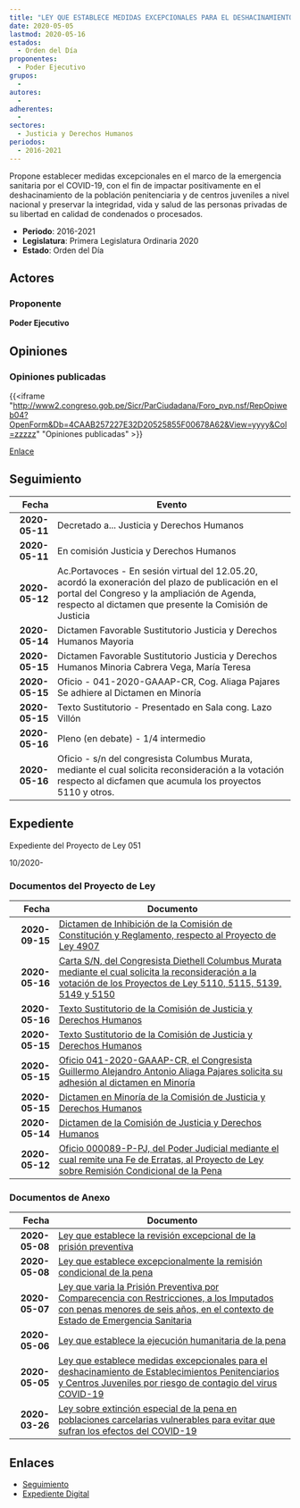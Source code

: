 ```yaml
---
title: "LEY QUE ESTABLECE MEDIDAS EXCEPCIONALES PARA EL DESHACINAMIENTO DE ESTABLECIMIENTOS PENITENCIARIOS Y CENTROS JUVENILES POR RIESGO DE CONTAGIO DE VIRUS COVID-19"
date: 2020-05-05
lastmod: 2020-05-16
estados: 
  - Orden del Día
proponentes: 
  - Poder Ejecutivo
grupos: 
  - 
autores: 
  - 
adherentes: 
  - 
sectores: 
  - Justicia y Derechos Humanos
periodos: 
  - 2016-2021
---
```


Propone establecer medidas excepcionales en el marco de la emergencia sanitaria por el COVID-19, con el fin de impactar positivamente en el deshacinamiento de la población penitenciaria y de centros juveniles a nivel nacional y preservar la integridad, vida y salud de las personas privadas de su libertad en calidad de condenados o procesados.

- **Periodo**: 2016-2021
- **Legislatura**: Primera Legislatura Ordinaria 2020
- **Estado**: Orden del Día

## Actores

### Proponente

**Poder Ejecutivo**


## Opiniones

### Opiniones publicadas

{{<iframe "http://www2.congreso.gob.pe/Sicr/ParCiudadana/Foro_pvp.nsf/RepOpiweb04?OpenForm&Db=4CAAB257227E32D20525855F00678A62&View=yyyy&Col=zzzzz" "Opiniones publicadas" >}}

[Enlace](http://www2.congreso.gob.pe/Sicr/ParCiudadana/Foro_pvp.nsf/RepOpiweb04?OpenForm&Db=4CAAB257227E32D20525855F00678A62&View=yyyy&Col=zzzzz)

## Seguimiento

| Fecha | Evento |
|------:|--------|
| **2020-05-11** | Decretado a... Justicia y Derechos Humanos|
| **2020-05-11** | En comisión Justicia y Derechos Humanos|
| **2020-05-12** | Ac.Portavoces - En sesión virtual del 12.05.20, acordó la exoneración del plazo de publicación en el portal del Congreso y la ampliación de Agenda, respecto al dictamen que presente la Comisión de Justicia|
| **2020-05-14** | Dictamen Favorable Sustitutorio Justicia y Derechos Humanos Mayoria|
| **2020-05-15** | Dictamen Favorable Sustitutorio Justicia y Derechos Humanos Minoria Cabrera Vega, María Teresa|
| **2020-05-15** | Oficio - 041-2020-GAAAP-CR, Cog. Aliaga Pajares Se adhiere al Dictamen en Minoría|
| **2020-05-15** | Texto Sustitutorio - Presentado en Sala cong. Lazo Villón|
| **2020-05-16** | Pleno (en debate) - 1/4 intermedio|
| **2020-05-16** | Oficio - s/n del congresista Columbus Murata, mediante el cual solicita reconsideración a la votación respecto al dicfamen que acumula los proyectos 5110 y otros.|


## Expediente

Expediente del Proyecto de Ley 051

10/2020-


### Documentos del Proyecto de Ley

| Fecha | Documento |
|------:|--------|
| **2020-09-15** | [Dictamen de Inhibición de la Comisión de Constitución y Reglamento, respecto al Proyecto de Ley 4907](http://www.leyes.congreso.gob.pe/Documentos/2016_2021/Dictamenes/Proyectos_de_Ley/04907DC04MAY-20200915.pdf) |
| **2020-05-16** | [Carta S/N, del Congresista Diethell Columbus Murata mediante el cual solicita la reconsideración a la votación de los Proyectos de Ley 5110, 5115, 5139, 5149 y 5150](http://www.leyes.congreso.gob.pe/Documentos/2016_2021/Asistencia_y_Votacion/Proyectos_de_Ley/Reconsideracion/RV0511020200516.pdf) |
| **2020-05-16** | [Texto Sustitutorio de la Comisión de Justicia y Derechos Humanos](http://www.leyes.congreso.gob.pe/Documentos/2016_2021/Texto_Sustitutorio/Proyectos_de_Ley/TS0511020200516.pdf) |
| **2020-05-15** | [Texto Sustitutorio de la Comisión de Justicia y Derechos Humanos](http://www.leyes.congreso.gob.pe/Documentos/2016_2021/Texto_Sustitutorio/Proyectos_de_Ley/TS05110-20200515.pdf) |
| **2020-05-15** | [Oficio 041-2020-GAAAP-CR, el Congresista Guillermo Alejandro Antonio Aliaga Pajares solicita su adhesión al dictamen en Minoría](http://www.leyes.congreso.gob.pe/Documentos/2016_2021/Adhesiones/Proyectos_de_Ley/OFICIO-041-2020-GAAAP-CR.pdf) |
| **2020-05-15** | [Dictamen en Minoría de la Comisión de Justicia y Derechos Humanos](http://www.leyes.congreso.gob.pe/Documentos/2016_2021/Dictamenes/Proyectos_de_Ley/05110DC15MIN20200515.pdf) |
| **2020-05-14** | [Dictamen de la Comisión de Justicia y Derechos Humanos](http://www.leyes.congreso.gob.pe/Documentos/2016_2021/Dictamenes/Proyectos_de_Ley/05110DC15MAY20200514.pdf) |
| **2020-05-12** | [Oficio 000089-P-PJ, del Poder Judicial mediante el cual remite una Fe de Erratas, al Proyecto de Ley sobre Remisión Condicional de la Pena](http://www.leyes.congreso.gob.pe/Documentos/2016_2021/Fe_de_Erratas/Proyectos_de_Ley/OFICIO-000089-2020-P-PJ.pdf) |

### Documentos de Anexo

| Fecha | Documento |
|------:|--------|
| **2020-05-08** | [Ley que establece la revisión excepcional de la prisión preventiva](http://www.leyes.congreso.gob.pe/Documentos/2016_2021/Proyectos_de_Ley_y_de_Resoluciones_Legislativas/PL05150_20200508.pdf) |
| **2020-05-08** | [Ley que establece excepcionalmente la remisión condicional de la pena](http://www.leyes.congreso.gob.pe/Documentos/2016_2021/Proyectos_de_Ley_y_de_Resoluciones_Legislativas/PL05149_20200508.pdf) |
| **2020-05-07** | [Ley que varia la Prisión Preventiva por Comparecencia con Restricciones, a los Imputados con penas menores de seis años, en el contexto de Estado de Emergencia Sanitaria](http://www.leyes.congreso.gob.pe/Documentos/2016_2021/Proyectos_de_Ley_y_de_Resoluciones_Legislativas/PL05139_20200507.pdf) |
| **2020-05-06** | [Ley que establece la ejecución humanitaria de la pena](http://www.leyes.congreso.gob.pe/Documentos/2016_2021/Proyectos_de_Ley_y_de_Resoluciones_Legislativas/PL05115_20200506.pdf) |
| **2020-05-05** | [Ley que establece medidas excepcionales para el deshacinamiento de Establecimientos Penitenciarios y Centros Juveniles por riesgo de contagio del virus COVID-19](http://www.leyes.congreso.gob.pe/Documentos/2016_2021/Proyectos_de_Ley_y_de_Resoluciones_Legislativas/PL05110_20200505.pdf) |
| **2020-03-26** | [Ley sobre extinción especial de la pena en poblaciones carcelarias vulnerables para evitar que sufran los efectos del COVID-19](http://www.leyes.congreso.gob.pe/Documentos/2016_2021/Proyectos_de_Ley_y_de_Resoluciones_Legislativas/PL04907_20200326.pdf) |

## Enlaces 

- [Seguimiento](http://www2.congreso.gob.pe/Sicr/TraDocEstProc/CLProLey2016.nsf/f7fff46988ca05b1052578e100829cc7/d061a7fa239fe1330525855f00607dc9?OpenDocument)
- [Expediente Digital](http://www2.congreso.gob.pe/Sicr/TraDocEstProc/CLProLey2016.nsf/f7fff46988ca05b1052578e100829cc7/d061a7fa239fe1330525855f00607dc9?OpenDocument&Click=05257FB7005EB655.eb71d0cf91d8294e05256cdf006b5706/$Body/0.1C6C)
